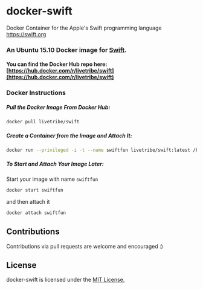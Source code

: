# docker-swift
Docker Container for the Apple's Swift programming language https://swift.org

### An Ubuntu 15.10 Docker image for [Swift](https://swift.org).

#### You can find the Docker Hub repo here: [https://hub.docker.com/r/livetribe/swift](https://hub.docker.com/r/livetribe/swift)


### Docker Instructions

##### Pull the Docker Image From Docker Hub:

```bash
docker pull livetribe/swift
```

##### Create a Container from the Image and Attach It:

```bash
docker run --privileged -i -t --name swiftfun livetribe/swift:latest /bin/bash
```

##### To Start and Attach Your Image Later:

Start your image with name `swiftfun`

```bash
docker start swiftfun
```

and then attach it

```bash
docker attach swiftfun
```


## Contributions

Contributions via pull requests are welcome and encouraged :)

## License

docker-swift is licensed under the [MIT License.](LICENSE.md)